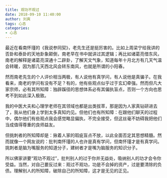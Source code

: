 ```yaml
---
title: 观功不观过
date: 2018-09-10 11:40:00
author: 刘爽
tags: 心态
categories:
- 心态
---
```

最近在看南怀瑾的《我说参同契》，老先生还是挺厉害的。比如上周梁宁给我讲的否卦和泰卦的天地卦象颠倒，南老早在书中就讲过其逻辑；再比如诸葛亮借东风，南老的解释是诸葛亮深通十二辟卦，了解天文气象，知道每年十月北方有几天气温会转暖，因为那几天西北风会转东南风，也就是所谓的小阳春。

然而南老先生的个人评价相当两极，有人说他有真学问，有人说他是真骗子。在我看来，南老的学问有没有不足？有的，他有些观点似乎过于玄幻牵强。然而但凡大家宗师，必有其所知障：独辟蹊径的思想体系必有其偏执盲点，否则一个方向也思考不到如此深入极致。

我的中医大夫和心理学老师在其领域也都是出类拔萃，那是因为人家真钻研进去了，我从他们身上学到太多真知灼见。但他们也有所知障：在跟他们聊天的过程中，偶尔他们有些观点我会感觉略显偏执，不完全接受，但这丝毫不妨碍我把他们当成值得尊重的良师益友。

但挑刺者的所知障却是：揪着人家的瑕疵盲点不放，以此全面否定其思想精髓。然而就像一个网友说的：批判南怀瑾的人也许是真有学问，但南怀瑾才是有真学问。挑刺者是脑为嘴服务的知道分子，建树者才是嘴为脑服务的知识分子。

所以佛家讲要“观功不观过”，批判别人的过于你并无益处，吸纳别人的功才会令你受益。当然，对自己要反过来：观过不观功，功是不会掉的资产，过是要清除的负债。理解别人的所知障，破除自己的所知障，这才是无见的正见。
